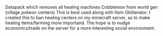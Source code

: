 Datapack which removes all healing machines Cobblemon from world gen (village pokeon centers) This is best used along with Item Obliterator. I created this to ban healing centers on my minecraft server, as to make healing items/farming more importand. The hope is to nudge economics/trade on the server for a more interesting social environment.
